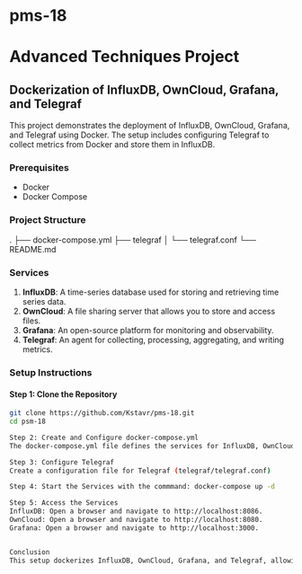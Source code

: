 # pms-18
# Advanced Techniques Project

## Dockerization of InfluxDB, OwnCloud, Grafana, and Telegraf

This project demonstrates the deployment of InfluxDB, OwnCloud, Grafana, and Telegraf using Docker. The setup includes configuring Telegraf to collect metrics from Docker and store them in InfluxDB.

### Prerequisites

- Docker
- Docker Compose

### Project Structure
.
├── docker-compose.yml
├── telegraf
│ └── telegraf.conf
└── README.md

### Services

1. **InfluxDB**: A time-series database used for storing and retrieving time series data.
2. **OwnCloud**: A file sharing server that allows you to store and access files.
3. **Grafana**: An open-source platform for monitoring and observability.
4. **Telegraf**: An agent for collecting, processing, aggregating, and writing metrics.

### Setup Instructions

#### Step 1: Clone the Repository

```sh
git clone https://github.com/Kstavr/pms-18.git
cd psm-18

Step 2: Create and Configure docker-compose.yml
The docker-compose.yml file defines the services for InfluxDB, OwnCloud, Grafana, and Telegraf.

Step 3: Configure Telegraf
Create a configuration file for Telegraf (telegraf/telegraf.conf)

Step 4: Start the Services with the commmand: docker-compose up -d

Step 5: Access the Services
InfluxDB: Open a browser and navigate to http://localhost:8086.
OwnCloud: Open a browser and navigate to http://localhost:8080.
Grafana: Open a browser and navigate to http://localhost:3000.


Conclusion
This setup dockerizes InfluxDB, OwnCloud, Grafana, and Telegraf, allowing for easy deployment and management of these services. Telegraf collects metrics from Docker and stores them in InfluxDB, which can then be visualized using Grafana.
